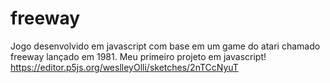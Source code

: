 # freeway
Jogo desenvolvido em javascript com base em um game do atari chamado freeway lançado em 1981.
Meu primeiro projeto em javascript!
https://editor.p5js.org/weslleyOlli/sketches/2nTCcNyuT
